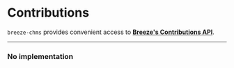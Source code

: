# Contributions

`breeze-chms` provides convenient access to **[Breeze's Contributions API](https://app.breezechms.com/api#contributions)**.

---

### No implementation
